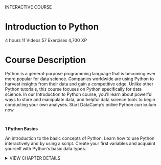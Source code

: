 INTERACTIVE COURSE
# Introduction to Python

4 hours
11 Videos
57 Exercises
4,700 XP

# Course Description

Python is a general-purpose programming language that is becoming ever more popular for data science. Companies worldwide are using Python to harvest insights from their data and gain a competitive edge. Unlike other Python tutorials, this course focuses on Python specifically for data science. In our Introduction to Python course, you’ll learn about powerful ways to store and manipulate data, and helpful data science tools to begin conducting your own analyses. Start DataCamp’s online Python curriculum now.

<br>

**1 Python Basics**

An introduction to the basic concepts of Python. Learn how to use Python interactively and by using a script. Create your first variables and acquaint yourself with Python's basic data types.

<details>
<summary>VIEW CHAPTER DETAILS</summary>
<ul>
<li>Hello Python&nbsp;&nbsp;&nbsp;&nbsp;&nbsp; 50 xp</li>
<li>The Python Interface &nbsp;&nbsp;&nbsp;&nbsp;&nbsp; 100 xp</li>
<li>When to use Python? &nbsp;&nbsp;&nbsp;&nbsp;&nbsp; 50 xp</li>
<li>Any comments? &nbsp;&nbsp;&nbsp;&nbsp;&nbsp; 100 xp</li>
<li>Python as a calculator &nbsp;&nbsp;&nbsp;&nbsp;&nbsp; 100 xp</li>
<li>Variables and Types &nbsp;&nbsp;&nbsp;&nbsp;&nbsp; 50 xp</li>
<li>Variable Assigment &nbsp;&nbsp;&nbsp;&nbsp;&nbsp; 100 xp</li>
<li>Calculations with variables &nbsp;&nbsp;&nbsp;&nbsp;&nbsp; 100 xp</li>
<li>Other variables types &nbsp;&nbsp;&nbsp;&nbsp;&nbsp; 100 xp</li>
<li>Guess the type &nbsp;&nbsp;&nbsp;&nbsp;&nbsp; 50 xp</li>
<li>Operations with other types &nbsp;&nbsp;&nbsp;&nbsp;&nbsp; 100 xp</li>
<li>Type conversion &nbsp;&nbsp;&nbsp;&nbsp;&nbsp;&nbsp;&nbsp;&nbsp;&nbsp;&nbsp;&nbsp;&nbsp; 100 xp</li>
<li>Can Python handle everything &nbsp;&nbsp;&nbsp;&nbsp;&nbsp;&nbsp;&nbsp;&nbsp;&nbsp;&nbsp;&nbsp;&nbsp;&nbsp;&nbsp;&nbsp;&nbsp;&nbsp;&nbsp;&nbsp;&nbsp; 50 xp</li>
</ul>
</details>
